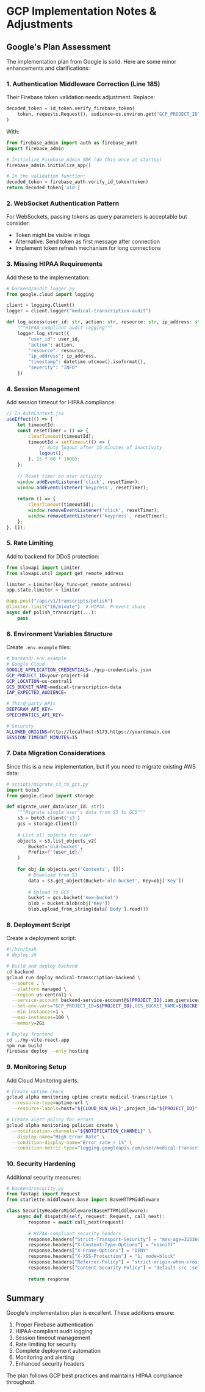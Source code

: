 # GCP Implementation Notes & Adjustments

## Google's Plan Assessment
The implementation plan from Google is solid. Here are some minor enhancements and clarifications:

### 1. Authentication Middleware Correction (Line 185)
Their Firebase token validation needs adjustment. Replace:
```python
decoded_token = id_token.verify_firebase_token(
    token, requests.Request(), audience=os.environ.get("GCP_PROJECT_ID")
)
```

With:
```python
from firebase_admin import auth as firebase_auth
import firebase_admin

# Initialize Firebase Admin SDK (do this once at startup)
firebase_admin.initialize_app()

# In the validation function:
decoded_token = firebase_auth.verify_id_token(token)
return decoded_token['uid']
```

### 2. WebSocket Authentication Pattern
For WebSockets, passing tokens as query parameters is acceptable but consider:
- Token might be visible in logs
- Alternative: Send token as first message after connection
- Implement token refresh mechanism for long connections

### 3. Missing HIPAA Requirements
Add these to the implementation:

```python
# backend/audit_logger.py
from google.cloud import logging

client = logging.Client()
logger = client.logger("medical-transcription-audit")

def log_access(user_id: str, action: str, resource: str, ip_address: str):
    """HIPAA-compliant audit logging"""
    logger.log_struct({
        "user_id": user_id,
        "action": action,
        "resource": resource,
        "ip_address": ip_address,
        "timestamp": datetime.utcnow().isoformat(),
        "severity": "INFO"
    })
```

### 4. Session Management
Add session timeout for HIPAA compliance:

```javascript
// In AuthContext.jsx
useEffect(() => {
    let timeoutId;
    const resetTimer = () => {
        clearTimeout(timeoutId);
        timeoutId = setTimeout(() => {
            // Auto logout after 15 minutes of inactivity
            logout();
        }, 15 * 60 * 1000);
    };
    
    // Reset timer on user activity
    window.addEventListener('click', resetTimer);
    window.addEventListener('keypress', resetTimer);
    
    return () => {
        clearTimeout(timeoutId);
        window.removeEventListener('click', resetTimer);
        window.removeEventListener('keypress', resetTimer);
    };
}, []);
```

### 5. Rate Limiting
Add to backend for DDoS protection:

```python
from slowapi import Limiter
from slowapi.util import get_remote_address

limiter = Limiter(key_func=get_remote_address)
app.state.limiter = limiter

@app.post("/api/v1/transcripts/polish")
@limiter.limit("10/minute")  # HIPAA: Prevent abuse
async def polish_transcript(...):
    pass
```

### 6. Environment Variables Structure
Create `.env.example` files:

```bash
# backend/.env.example
# Google Cloud
GOOGLE_APPLICATION_CREDENTIALS=./gcp-credentials.json
GCP_PROJECT_ID=your-project-id
GCP_LOCATION=us-central1
GCS_BUCKET_NAME=medical-transcription-data
IAP_EXPECTED_AUDIENCE=

# Third-party APIs
DEEPGRAM_API_KEY=
SPEECHMATICS_API_KEY=

# Security
ALLOWED_ORIGINS=http://localhost:5173,https://yourdomain.com
SESSION_TIMEOUT_MINUTES=15
```

### 7. Data Migration Considerations
Since this is a new implementation, but if you need to migrate existing AWS data:

```python
# scripts/migrate_s3_to_gcs.py
import boto3
from google.cloud import storage

def migrate_user_data(user_id: str):
    """Migrate single user's data from S3 to GCS"""
    s3 = boto3.client('s3')
    gcs = storage.Client()
    
    # List all objects for user
    objects = s3.list_objects_v2(
        Bucket='old-bucket',
        Prefix=f'{user_id}/'
    )
    
    for obj in objects.get('Contents', []):
        # Download from S3
        data = s3.get_object(Bucket='old-bucket', Key=obj['Key'])
        
        # Upload to GCS
        bucket = gcs.bucket('new-bucket')
        blob = bucket.blob(obj['Key'])
        blob.upload_from_string(data['Body'].read())
```

### 8. Deployment Script
Create a deployment script:

```bash
#!/bin/bash
# deploy.sh

# Build and deploy backend
cd backend
gcloud run deploy medical-transcription-backend \
  --source . \
  --platform managed \
  --region us-central1 \
  --service-account backend-service-account@${PROJECT_ID}.iam.gserviceaccount.com \
  --set-env-vars="GCP_PROJECT_ID=${PROJECT_ID},GCS_BUCKET_NAME=${BUCKET_NAME}" \
  --min-instances=1 \
  --max-instances=100 \
  --memory=2Gi

# Deploy frontend
cd ../my-vite-react-app
npm run build
firebase deploy --only hosting
```

### 9. Monitoring Setup
Add Cloud Monitoring alerts:

```bash
# Create uptime check
gcloud alpha monitoring uptime create medical-transcription \
  --resource-type=uptime-url \
  --resource-labels=host="${CLOUD_RUN_URL}",project_id="${PROJECT_ID}"

# Create alert policy for errors
gcloud alpha monitoring policies create \
  --notification-channels="${NOTIFICATION_CHANNEL}" \
  --display-name="High Error Rate" \
  --condition-display-name="Error rate > 1%" \
  --condition-metric-type="logging.googleapis.com/user/medical-transcription-errors"
```

### 10. Security Hardening
Additional security measures:

```python
# backend/security.py
from fastapi import Request
from starlette.middleware.base import BaseHTTPMiddleware

class SecurityHeadersMiddleware(BaseHTTPMiddleware):
    async def dispatch(self, request: Request, call_next):
        response = await call_next(request)
        
        # HIPAA-compliant security headers
        response.headers["Strict-Transport-Security"] = "max-age=31536000; includeSubDomains"
        response.headers["X-Content-Type-Options"] = "nosniff"
        response.headers["X-Frame-Options"] = "DENY"
        response.headers["X-XSS-Protection"] = "1; mode=block"
        response.headers["Referrer-Policy"] = "strict-origin-when-cross-origin"
        response.headers["Content-Security-Policy"] = "default-src 'self'; script-src 'self' 'unsafe-inline'"
        
        return response
```

## Summary
Google's implementation plan is excellent. These additions ensure:
1. Proper Firebase authentication
2. HIPAA-compliant audit logging
3. Session timeout management
4. Rate limiting for security
5. Complete deployment automation
6. Monitoring and alerting
7. Enhanced security headers

The plan follows GCP best practices and maintains HIPAA compliance throughout.